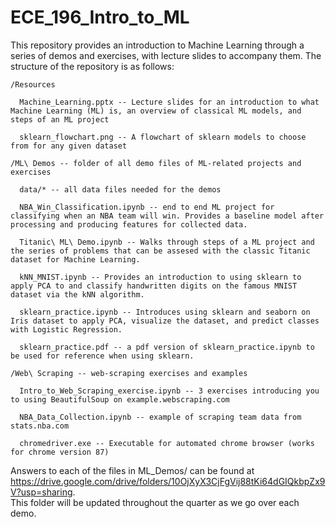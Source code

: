 # ECE_196_Intro_to_ML
This repository provides an introduction to Machine Learning through a series of demos and exercises, with lecture slides to accompany them. 
The structure of the repository is as follows:
  
    /Resources 
      
      Machine_Learning.pptx -- Lecture slides for an introduction to what Machine Learning (ML) is, an overview of classical ML models, and steps of an ML project
      
      sklearn_flowchart.png -- A flowchart of sklearn models to choose from for any given dataset
  
    /ML\ Demos -- folder of all demo files of ML-related projects and exercises
      
      data/* -- all data files needed for the demos
      
      NBA_Win_Classification.ipynb -- end to end ML project for classifying when an NBA team will win. Provides a baseline model after processing and producing features for collected data.
      
      Titanic\ ML\ Demo.ipynb -- Walks through steps of a ML project and the series of problems that can be assesed with the classic Titanic dataset for Machine Learning.
      
      kNN_MNIST.ipynb -- Provides an introduction to using sklearn to apply PCA to and classify handwritten digits on the famous MNIST dataset via the kNN algorithm.
      
      sklearn_practice.ipynb -- Introduces using sklearn and seaborn on Iris dataset to apply PCA, visualize the dataset, and predict classes with Logistic Regression.
      
      sklearn_practice.pdf -- a pdf version of sklearn_practice.ipynb to be used for reference when using sklearn.
      
    /Web\ Scraping -- web-scraping exercises and examples
        
      Intro_to_Web_Scraping_exercise.ipynb -- 3 exercises introducing you to using BeautifulSoup on example.webscraping.com
        
      NBA_Data_Collection.ipynb -- example of scraping team data from stats.nba.com
      
      chromedriver.exe -- Executable for automated chrome browser (works for chrome version 87)
    
Answers to each of the files in ML_Demos/ can be found at https://drive.google.com/drive/folders/10OjXyX3CjFgVij88tKi64dGIQkbpZx9V?usp=sharing.  
This folder will be updated throughout the quarter as we go over each demo.
